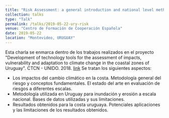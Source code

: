 ```yaml
---
title: "Risk Assessment: a general introduction and national level methodology"
collection: talks
type: "Talk"
permalink: /talks/2019-05-22-ury-risk
venue: "Centro de Formación de Cooperación Española"
date: 2019-05-22
location: "Montevideo, URUGUAY"
---
```


Esta charla se enmarca dentro de los trabajos realizados en el proyecto "Development of technology tools for the assessment of impacts, vulnerability and adaptation to climate change in the coastal zones of Uruguay". CTCN - UNIDO. 2018. [link](https://www.ctc-n.org/technical-assistance/projects/development-technology-tools-assessment-impacts-vulnerability-and)
Se tratan los siguientes aspectos:
* Los impactos del cambio climático en la costa. Metodología general del riesgo y conceptos fundamentales. El estado del arte en evaluación de riesgos a diferentes escalas.
* Metodología utilizada en Uruguay para inundación y erosión a escala nacional. Bases de datos utilizadas y sus limitaciones.
* Resultados obtenidos para la costa uruguaya. Potenciales aplicaciones y las limitaciones de los resultados obtenidos. 
